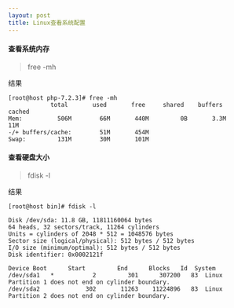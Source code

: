 ```yaml
---
layout: post
title: Linux查看系统配置
---
```


#### 查看系统内存
> free -mh
<!-- more -->
结果

    [root@host php-7.2.3]# free -mh
                total       used       free     shared    buffers     cached
    Mem:          506M        66M       440M         0B       3.3M        11M
    -/+ buffers/cache:        51M       454M
    Swap:         131M        30M       101M

#### 查看硬盘大小
> fdisk -l

结果
    
    [root@host bin]# fdisk -l

    Disk /dev/sda: 11.8 GB, 11811160064 bytes
    64 heads, 32 sectors/track, 11264 cylinders
    Units = cylinders of 2048 * 512 = 1048576 bytes
    Sector size (logical/physical): 512 bytes / 512 bytes
    I/O size (minimum/optimal): 512 bytes / 512 bytes
    Disk identifier: 0x0002121f

    Device Boot      Start         End      Blocks   Id  System
    /dev/sda1   *           2         301      307200   83  Linux
    Partition 1 does not end on cylinder boundary.
    /dev/sda2             302       11263    11224896   83  Linux
    Partition 2 does not end on cylinder boundary.
